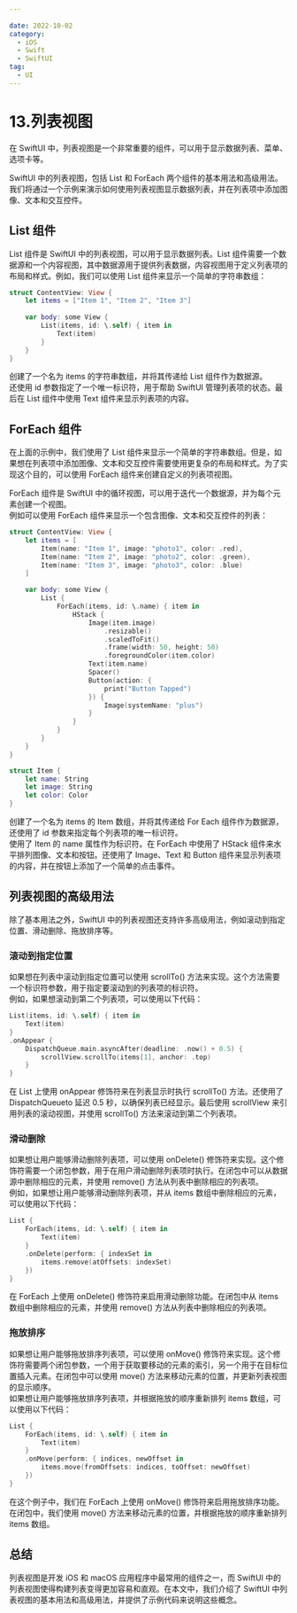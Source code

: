 ```yaml
---
 
date: 2022-10-02
category:
  - iOS
  - Swift
  - SwiftUI
tag:
  - UI
---
```


# 13.列表视图
在 SwiftUI 中，列表视图是一个非常重要的组件，可以用于显示数据列表、菜单、选项卡等。<br>

SwiftUI 中的列表视图，包括 List 和 ForEach 两个组件的基本用法和高级用法。我们将通过一个示例来演示如何使用列表视图显示数据列表，并在列表项中添加图像、文本和交互控件。


## List 组件
List 组件是 SwiftUI 中的列表视图，可以用于显示数据列表。List 组件需要一个数据源和一个内容视图，其中数据源用于提供列表数据，内容视图用于定义列表项的布局和样式。例如，我们可以使用 List 组件来显示一个简单的字符串数组：
``` swift
struct ContentView: View {
    let items = ["Item 1", "Item 2", "Item 3"]
    
    var body: some View {
        List(items, id: \.self) { item in
            Text(item)
        }
    }
}
``` 
创建了一个名为 items 的字符串数组，并将其传递给 List 组件作为数据源。<br>
还使用 id 参数指定了一个唯一标识符，用于帮助 SwiftUI 管理列表项的状态。最后在 List 组件中使用 Text 组件来显示列表项的内容。

## ForEach 组件

在上面的示例中，我们使用了 List 组件来显示一个简单的字符串数组。但是，如果想在列表项中添加图像、文本和交互控件需要使用更复杂的布局和样式。为了实现这个目的，可以使用 ForEach 组件来创建自定义的列表项视图。<br>

ForEach 组件是 SwiftUI 中的循环视图，可以用于迭代一个数据源，并为每个元素创建一个视图。<br>
例如可以使用 ForEach 组件来显示一个包含图像、文本和交互控件的列表：

``` swift
struct ContentView: View {
    let items = [
        Item(name: "Item 1", image: "photo1", color: .red),
        Item(name: "Item 2", image: "photo2", color: .green),
        Item(name: "Item 3", image: "photo3", color: .blue)
    ]
    
    var body: some View {
        List {
            ForEach(items, id: \.name) { item in
                HStack {
                    Image(item.image)
                        .resizable()
                        .scaledToFit()
                        .frame(width: 50, height: 50)
                        .foregroundColor(item.color)
                    Text(item.name)
                    Spacer()
                    Button(action: {
                        print("Button Tapped")
                    }) {
                        Image(systemName: "plus")
                    }
                }
            }
        }
    }
}

struct Item {
    let name: String
    let image: String
    let color: Color
}
``` 
创建了一个名为 items 的 Item 数组，并将其传递给 For Each 组件作为数据源，还使用了 id 参数来指定每个列表项的唯一标识符。<br>
使用了 Item 的 name 属性作为标识符。在 ForEach 中使用了 HStack 组件来水平排列图像、文本和按钮。还使用了 Image、Text 和 Button 组件来显示列表项的内容，并在按钮上添加了一个简单的点击事件。

## 列表视图的高级用法

除了基本用法之外，SwiftUI 中的列表视图还支持许多高级用法，例如滚动到指定位置、滑动删除、拖放排序等。

### 滚动到指定位置
如果想在列表中滚动到指定位置可以使用 scrollTo() 方法来实现。这个方法需要一个标识符参数，用于指定要滚动到的列表项的标识符。<br>
例如，如果想滚动到第二个列表项，可以使用以下代码：
``` swift
List(items, id: \.self) { item in
    Text(item)
}
.onAppear {
    DispatchQueue.main.asyncAfter(deadline: .now() + 0.5) {
        scrollView.scrollTo(items[1], anchor: .top)
    }
}
``` 
在 List 上使用 onAppear 修饰符来在列表显示时执行 scrollTo() 方法。还使用了 DispatchQueueto 延迟 0.5 秒，以确保列表已经显示。最后使用 scrollView 来引用列表的滚动视图，并使用 scrollTo() 方法来滚动到第二个列表项。

### 滑动删除
如果想让用户能够滑动删除列表项，可以使用 onDelete() 修饰符来实现。这个修饰符需要一个闭包参数，用于在用户滑动删除列表项时执行。在闭包中可以从数据源中删除相应的元素，并使用 remove() 方法从列表中删除相应的列表项。<br>
例如，如果想让用户能够滑动删除列表项，并从 items 数组中删除相应的元素，可以使用以下代码：
``` swift
List {
    ForEach(items, id: \.self) { item in
        Text(item)
    }
    .onDelete(perform: { indexSet in
        items.remove(atOffsets: indexSet)
    })
}
``` 
在 ForEach 上使用 onDelete() 修饰符来启用滑动删除功能。在闭包中从 items 数组中删除相应的元素，并使用 remove() 方法从列表中删除相应的列表项。

### 拖放排序
如果想让用户能够拖放排序列表项，可以使用 onMove() 修饰符来实现。这个修饰符需要两个闭包参数，一个用于获取要移动的元素的索引，另一个用于在目标位置插入元素。在闭包中可以使用 move() 方法来移动元素的位置，并更新列表视图的显示顺序。<br>
如果想让用户能够拖放排序列表项，并根据拖放的顺序重新排列 items 数组，可以使用以下代码：
``` swift
List {
    ForEach(items, id: \.self) { item in
        Text(item)
    }
    .onMove(perform: { indices, newOffset in
        items.move(fromOffsets: indices, toOffset: newOffset)
    })
}
``` 
在这个例子中，我们在 ForEach 上使用 onMove() 修饰符来启用拖放排序功能。在闭包中，我们使用 move() 方法来移动元素的位置，并根据拖放的顺序重新排列 items 数组。

## 总结
列表视图是开发 iOS 和 macOS 应用程序中最常用的组件之一，而 SwiftUI 中的列表视图使得构建列表变得更加容易和直观。在本文中，我们介绍了 SwiftUI 中列表视图的基本用法和高级用法，并提供了示例代码来说明这些概念。